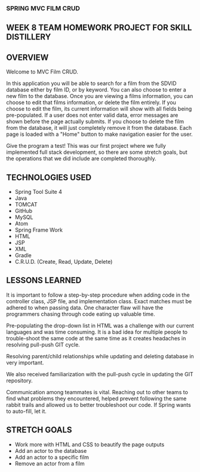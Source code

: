 ### SPRING MVC FILM CRUD

## WEEK 8 TEAM HOMEWORK PROJECT FOR SKILL DISTILLERY

## OVERVIEW

Welcome to MVC Film CRUD.

In this application you will be able to search for a film from the SDVID database either by film ID, or by keyword.  You can also choose to enter a new film to the database.  Once you are viewing a films information, you can choose to edit that films information, or delete the film entirely.  If you choose to edit the film, its current information will show with all fields being pre-populated.  If a user does not enter valid data, error messages are shown before the page actually submits.  If you choose to delete the film from the database, it will just completely remove it from the database.  Each page is loaded with a "Home" button to make navigation easier for the user.

Give the program a test!  This was our first project where we fully implemented full stack development, so there are some stretch goals, but the operations that we did include are completed thoroughly.

## TECHNOLOGIES USED
* Spring Tool Suite 4       
* Java
* TOMCAT
* GitHub
* MySQL
* Atom
* Spring Frame Work
* HTML
* JSP
* XML
* Gradle
* C.R.U.D. (Create, Read, Update, Delete)

## LESSONS LEARNED

It is important to follow a step-by-step procedure when adding code in the controller class, JSP file, and implementation class.
Exact matches must be adhered to when passing data. One character flaw will have the programmers chasing through code eating up valuable time.

Pre-populating the drop-down list in HTML was a challenge with our current languages and was time consuming.
It is a bad idea for multiple people to trouble-shoot the same code at the same time as it creates headaches in resolving pull-push GIT cycle.

Resolving parent/child relationships while updating and deleting database in very important.

We also received familiarization with the pull-push cycle in updating the GIT repository.

Communication among teammates is vital.  Reaching out to other teams to find what problems they encountered, helped prevent following the same rabbit trails and allowed us to better troubleshoot our code.
If Spring wants to auto-fill, let it.  

## STRETCH GOALS

* Work more with HTML and CSS to beautify the page outputs
* Add an actor to the database
* Add an actor to a specific film
* Remove an actor from a film
